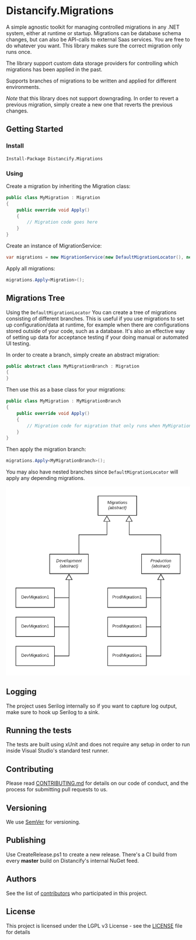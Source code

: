 # Distancify.Migrations

A simple agnostic toolkit for managing controlled migrations in any .NET system, either at runtime or startup. Migrations can be database schema changes, but can also be API-calls to external Saas services. You are free to do whatever you want. This library makes sure the correct migration only runs once.

The library support custom data storage providers for controlling which migrations has been applied in the past.

Supports branches of migrations to be written and applied for different environments.

_Note_ that this library does not support downgrading. In order to revert a previous migration, simply create a new one that reverts the previous changes.

## Getting Started

### Install

```
Install-Package Distancify.Migrations
```

### Using

Create a migration by inheriting the Migration class:

```csharp
public class MyMigration : Migration
{
    public override void Apply()
    {
        // Migration code goes here
    }
}
```

Create an instance of MigrationService:

```csharp
var migrations = new MigrationService(new DefaultMigrationLocator(), new InMemoryMigrationLog());
```

Apply all migrations:

```csharp
migrations.Apply<Migration>();
```

## Migrations Tree

Using the `DefaultMigrationLocator` You can create a tree of migrations consisting of different branches. This is useful if you use migrations to set up configuration/data at runtime, for example when there are configurations stored outside of your code, such as a database. It's also an effective way of setting up data for acceptance testing if your doing manual or automated UI testing.

In order to create a branch, simply create an abstract migration:

```csharp
public abstract class MyMigrationBranch : Migration
{
}
```

Then use this as a base class for your migrations:

```csharp
public class MyMigration : MyMigrationBranch
{
    public override void Apply()
    {
        // Migration code for migration that only runs when MyMigrationBranch is applied
    }
}
```

Then apply the migration branch:

```csharp
migrations.Apply<MyMigrationBranch>();
```

You may also have nested branches since `DefaultMigrationLocator` will apply any depending migrations.

![DefaultMigrationLocator Migration Tree Diagram](Distancify.Migrations.png)

## Logging

The project uses Serilog internally so if you want to capture log output, make sure to hook up Serilog to a sink.

## Running the tests

The tests are built using xUnit and does not require any setup in order to run inside Visual Studio's standard test runner.

## Contributing

Please read [CONTRIBUTING.md](CONTRIBUTING.md) for details on our code of conduct, and the process for submitting pull requests to us.

## Versioning

We use [SemVer](http://semver.org/) for versioning.

## Publishing

Use CreateRelease.ps1 to create a new release. There's a CI build from every __master__ build on Distancify's internal NuGet feed.

## Authors

See the list of [contributors](https://github.com/distancify/Distancify.Migrations/graphs/contributors) who participated in this project.

## License

This project is licensed under the LGPL v3 License - see the [LICENSE](LICENSE) file for details